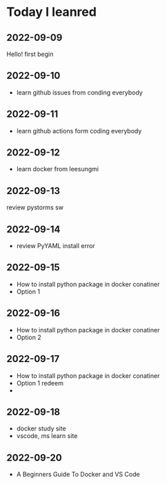 # Today I leanred

## 2022-09-09
Hello! first begin

## 2022-09-10
* learn github issues from conding everybody

## 2022-09-11
* learn github actions form coding everybody

## 2022-09-12
* learn docker from leesungmi

## 2022-09-13
review pystorms sw

## 2022-09-14
* review PyYAML install error

## 2022-09-15
* How to install python package in docker conatiner
* Option 1

## 2022-09-16
* How to install python package in docker conatiner
* Option 2

## 2022-09-17
* How to install python package in docker conatiner
* Option 1 redeem
* 
## 2022-09-18
* docker study site
* vscode, ms learn site

## 2022-09-20
* A Beginners Guide To Docker and VS Code
